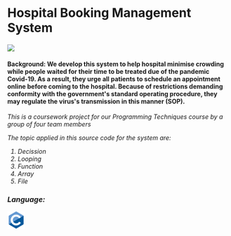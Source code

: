 <h1>Hospital Booking Management System</h1>
<img align="center" src="https://user-images.githubusercontent.com/90387094/154268609-4b2a85bb-f324-4306-9fc2-d4720311da57.png">

<h4>Background: We develop this system to help hospital minimise crowding while people waited for their time to be treated due of the pandemic Covid-19. As a result, they urge all patients to schedule an appointment online before coming to the hospital. Because of restrictions demanding conformity with the government's standard operating procedure, they may regulate the virus's transmission in this manner (SOP).</h4>
<p><i>This is a coursework project for our Programming Techniques course by a group of four team members</p>

The topic applied in this source code for the system are:
  1. Decission
  2. Looping
  3. Function
  4. Array
  5. File

  <h3 align="left">Language:</h3>
<p align="left"> <a href="https://www.cprogramming.com/" target="_blank" rel="noreferrer"> <img src="https://raw.githubusercontent.com/devicons/devicon/master/icons/c/c-original.svg" alt="c" width="40" height="40"/> </a></p>
